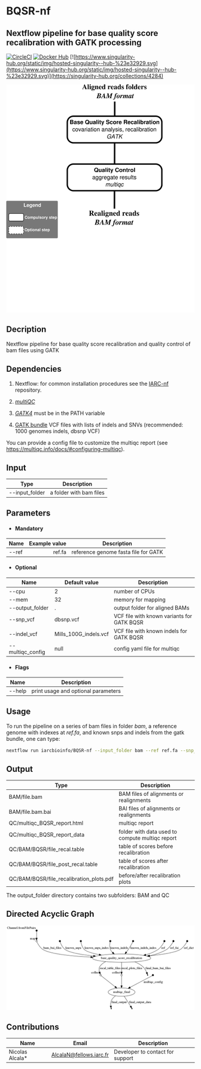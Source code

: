 # BQSR-nf

## Nextflow pipeline for base quality score recalibration with GATK processing
[![CircleCI](https://circleci.com/gh/IARCbioinfo/BQSR-nf/tree/master.svg?style=svg)](https://circleci.com/gh/IARCbioinfo/BQSR-nf/tree/master)
[![Docker Hub](https://img.shields.io/badge/docker-ready-blue.svg)](https://hub.docker.com/r/iarcbioinfo/bqsr-nf/)
[![https://www.singularity-hub.org/static/img/hosted-singularity--hub-%23e32929.svg](https://www.singularity-hub.org/static/img/hosted-singularity--hub-%23e32929.svg)](https://singularity-hub.org/collections/4284)

![Workflow representation](BQSR-nf.png?raw=true "Scheme of BQSR Workflow")


## Decription

Nextflow pipeline for base quality score recalibration and quality control of bam files using GATK

## Dependencies

1. Nextflow: for common installation procedures see the [IARC-nf](https://github.com/IARCbioinfo/IARC-nf) repository.

2. [*multiQC*](http://multiqc.info/docs/)
3. [*GATK4*](https://software.broadinstitute.org/gatk/guide/quickstart) must be in the PATH variable
4. [GATK bundle](https://software.broadinstitute.org/gatk/download/bundle) VCF files with lists of indels and SNVs (recommended: 1000 genomes indels, dbsnp VCF)

You can provide a config file to customize the multiqc report (see https://multiqc.info/docs/#configuring-multiqc).

## Input 
 | Type      | Description     |
  |-----------|---------------|
  |--input_folder    | a folder with bam files |
 

## Parameters

* #### Mandatory
| Name | Example value | Description |
|-----------|--------------:|-------------| 
|--ref |    ref.fa | reference genome fasta file for GATK |

* #### Optional

| Name | Default value | Description |
|-----------|--------------|-------------| 
|--cpu          | 2 | number of CPUs |
|--mem         | 32 | memory for mapping|
|--output_folder   | . | output folder for aligned BAMs|
|--snp_vcf |  dbsnp.vcf | VCF file with known variants for GATK BQSR |
|--indel_vcf |  Mills_100G_indels.vcf | VCF file with known indels for GATK BQSR |
|--multiqc_config   |  null | config yaml file for multiqc | 

* #### Flags

| Name  | Description |
|-----------|-------------| 
|--help | print usage and optional parameters |

## Usage
To run the pipeline on a series of bam files in folder *bam*, a reference genome with indexes at *ref.fa*, and known snps and indels from the gatk bundle, one can type:
```bash
nextflow run iarcbioinfo/BQSR-nf --input_folder bam --ref ref.fa --snp_vcf GATK_bundle/dbsnp_146.hg38.vcf.gz --indel_vcf GATK_bundle/Mills_and_1000G_gold_standard.indels.hg38.vcf.gz
``` 

## Output 
  | Type      | Description     |
  |-----------|---------------|
  | BAM/file.bam    | BAM files of alignments or realignments |
  | BAM/file.bam.bai    | BAI files of alignments or realignments |
  | QC/multiqc_BQSR_report.html      |     multiqc report  | 
  | QC/multiqc_BQSR_report_data      |  folder with data used to compute multiqc report |
  | QC/BAM/BQSR/file_recal.table | table of scores before recalibration   |
  | QC/BAM/BQSR/file_post_recal.table   | table of scores after recalibration |
  | QC/BAM/BQSR/file_recalibration_plots.pdf   |  before/after recalibration plots   |
          
The output_folder directory contains two subfolders: BAM and QC

## Directed Acyclic Graph

[![DAG BQSR](dag_bqsr.png)](http://htmlpreview.github.io/?https://github.com/IARCbioinfo/BQSR-nf/blob/master/dag_STAR_bqsr.html)

## Contributions

  | Name      | Email | Description     |
  |-----------|---------------|-----------------| 
  | Nicolas Alcala*    | AlcalaN@fellows.iarc.fr    | Developer to contact for support |
